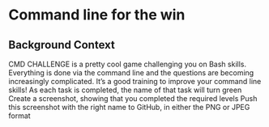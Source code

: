 # Command line for the win
## Background Context
CMD CHALLENGE is a pretty cool game challenging you on Bash skills. Everything is done via the command line and the questions are becoming increasingly complicated. It’s a good training to improve your command line skills!
As each task is completed, the name of that task will turn green
Create a screenshot, showing that you completed the required levels
Push this screenshot with the right name to GitHub, in either the PNG or JPEG format